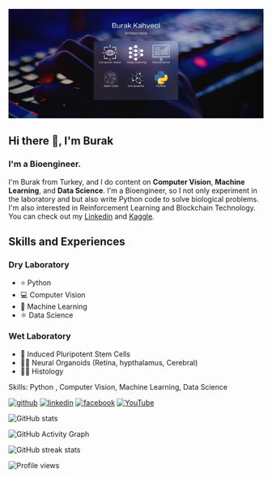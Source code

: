 ![I'm a Bioengineer.](https://github.com/burakkahveci/burakkahveci/blob/main/burakkahveci.png)

## Hi there 👋, I'm Burak
### I'm a Bioengineer.

I'm Burak from Turkey, and I do content on **Computer Vision**, **Machine Learning**, and **Data Science**. I'm a Bioengineer, so I not only experiment in the laboratory and but also write Python code to solve biological problems. I'm also interested in Reinforcement Learning and Blockchain Technology. You can check out my [Linkedin](https://www.linkedin.com/in/kahveciburak/) and [Kaggle](https://www.kaggle.com/burakkahveci).  

## Skills and Experiences
### Dry Laboratory
* ⭐ Python
* 💻 Computer Vision
* 🤖 Machine Learning
* ⚛️ Data Science

### Wet Laboratory 
* 🥼 Induced Pluripotent Stem Cells
* 👨‍🔬 Neural Organoids (Retina, hypthalamus, Cerebral)
* 👨‍🔬 Histology 

Skills: Python , Computer Vision, Machine Learning, Data Science

[<img src='https://cdn.jsdelivr.net/npm/simple-icons@3.0.1/icons/github.svg' alt='github' height='40'>](https://github.com/burakkahveci)  [<img src='https://cdn.jsdelivr.net/npm/simple-icons@3.0.1/icons/linkedin.svg' alt='linkedin' height='40'>](https://www.linkedin.com/in/kahveciburak/)  [<img src='https://cdn.jsdelivr.net/npm/simple-icons@3.0.1/icons/facebook.svg' alt='facebook' height='40'>](https://www.facebook.com/burakkahveci42)  [<img src='https://cdn.jsdelivr.net/npm/simple-icons@3.0.1/icons/youtube.svg' alt='YouTube' height='40'>](https://www.youtube.com/channel/UCvswVzsYEsAeA4iPXAkn3qA)  

![GitHub stats](https://github-readme-stats.vercel.app/api?username=burakkahveci&show_icons=true)  

![GitHub Activity Graph](https://activity-graph.herokuapp.com/graph?username=burakkahveci)  

![GitHub streak stats](https://github-readme-streak-stats.herokuapp.com/?user=burakkahveci)  

![Profile views](https://gpvc.arturio.dev/burakkahveci)  
